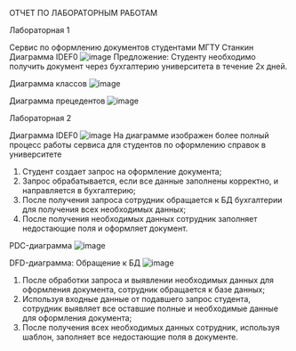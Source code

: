 ОТЧЕТ ПО ЛАБОРАТОРНЫМ РАБОТАМ


Лабораторная 1

Сервис по оформлению документов студентами МГТУ Станкин
Диаграмма IDEF0
![image](https://user-images.githubusercontent.com/62379084/135609190-6df09846-d2f0-4b2a-8704-042900c2de77.png)
Предложение: Студенту необходимо получить документ через бухгалтерию университета в течение 2х дней.

Диаграмма классов
![image](http://www.plantuml.com/plantuml/png/JOynYiCm44LhwnGVLxkmrPx0w_K1J5Aa7gI9BInBpeo42I5tZy0fqZxUV_0xpIIvhC7eukD6GYji85KyJDEJNIP99Rh_59BWCllCflaJIVj1-b2LAYPnB9_eQOvAUyx5SSmjI37MA4vyAwpPN7tqEhF3a6nPgmACjB7iIHPylMSOADCFXY8-JlY5exj-r_Zi7SDwiO5Dnz7L0oy0)

Диаграмма прецедентов
![image](http://www.plantuml.com/plantuml/png/fSwnJWCn30RWkNuAwoOOAl402FNAVD9jp5PYskXoSN4SEb3U7TEZwFOEaQpFVsplgf5QcpFKAPKJASr8mKJn2pPx2jD1fPNuAjdfxPYCOTEhodcHVVQ81qKZwvg-L_DQvK2LxvwO-TtG13KTZeOnAGTBKc2vTtn2gjYTMAkKxW-71IlhPmfyq_6AoX-Dg_r7LzyfOoIZ3cwdzzVcIDu-YquTZBZTuaF_2Fv-om5y__F5gn46XykBxuOTbzZc_0C0)


Лабораторная 2

Диаграмма IDEF0
![image](https://user-images.githubusercontent.com/62379084/137474499-7b2623c5-548c-45a6-b641-12cdaf4e6a76.png)
На диаграмме изображен более полный процесс работы сервиса для студентов по оформлению справок в университете
1. Студент создает запрос на оформление документа;
2. Запрос обрабатывается, если все данные заполнены корректно, и направляется в бухгалтерию;
3. После получения запроса сотрудник обращается к БД бухгалтерии для получения всех необходимых данных;
4. После получения необходимых данных сотрудник заполняет недостающие поля и оформляет документ.

PDC-диаграмма
![image](https://user-images.githubusercontent.com/62379084/137477735-57234a75-df98-4a4d-b4fd-a2387617dd5c.png)

DFD-диаграмма: Обращение к БД
![image](https://user-images.githubusercontent.com/62379084/137477939-b875d236-cb49-4305-9fd7-f7db17baa5c6.png)
1. После обработки запроса и выявлении необходимых данных для оформления документа, сотрудник обращается к базе данных;
2. Используя входные данные от подавшего запрос студента, сотрудник выявляет все оставшие полные и необходимые данные для оформления документа;
3. После получения всех необходимых данных сотрудник, используя шаблон, заполняет все недостающие поля в документе.
